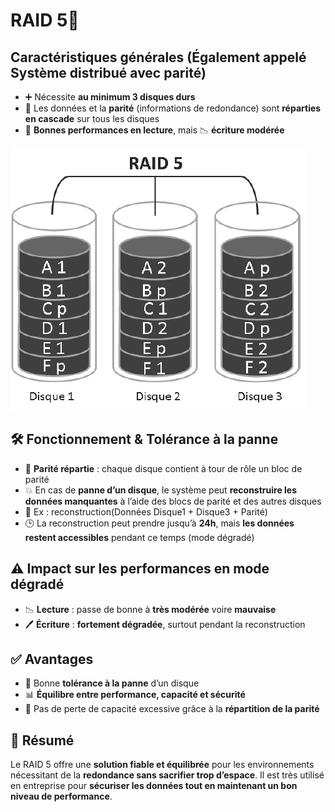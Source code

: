 # RAID 5🔧

## **Caractéristiques générales (Également appelé Système distribué avec parité)**

- ➕ Nécessite **au minimum 3 disques durs**
- 🔄 Les données et la **parité** (informations de redondance) sont **réparties en cascade** sur tous les disques
- 🚀 **Bonnes performances en lecture**, mais 📉 **écriture modérée**

![](../../../media/Cours-Sauvegarde-et-Restauration-RAID-5-image1.png)

## 🛠️ **Fonctionnement & Tolérance à la panne**

- 🧠 **Parité répartie** : chaque disque contient à tour de rôle un bloc de parité
- 💥 En cas de **panne d’un disque**, le système peut **reconstruire les données manquantes** à l’aide des blocs de parité et des autres disques
- 🔄 Ex : reconstruction(Données Disque1 + Disque3 + Parité)
- 🕒 La reconstruction peut prendre jusqu’à **24h**, mais **les données restent accessibles** pendant ce temps (mode dégradé)



## ⚠️ **Impact sur les performances en mode dégradé**

- 📉 **Lecture** : passe de bonne à **très modérée** voire **mauvaise**
- 🖊️ **Écriture** : **fortement dégradée**, surtout pendant la reconstruction



## ✅ **Avantages**

- 🔐 Bonne **tolérance à la panne** d’un disque
- 📊 **Équilibre entre performance, capacité et sécurité**
- 💾 Pas de perte de capacité excessive grâce à la **répartition de la parité**



## 📌 **Résumé**

Le RAID 5 offre une **solution fiable et équilibrée** pour les environnements nécessitant de la **redondance sans sacrifier trop d’espace**. Il est très utilisé en entreprise pour **sécuriser les données tout en maintenant un bon niveau de performance**.

